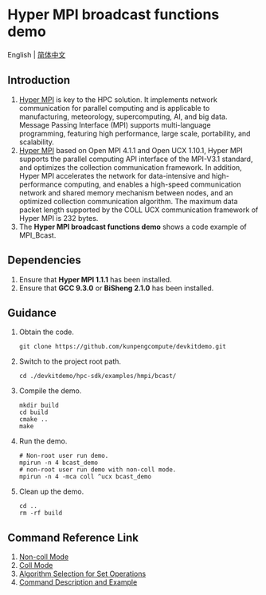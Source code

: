# **Hyper MPI broadcast functions demo**

English | [简体中文](README.md)

## Introduction

1. [Hyper MPI](https://www.hikunpeng.com/en/developer/hpc/hypermpi) is key to the HPC solution. It implements network
   communication for parallel computing and is applicable to manufacturing, meteorology, supercomputing, AI, and big
   data. Message Passing Interface (MPI) supports multi-language programming, featuring high performance, large scale,
   portability, and scalability.
2. [Hyper MPI](https://www.hikunpeng.com/en/developer/hpc/hypermpi) based on Open MPI 4.1.1 and Open UCX 1.10.1, Hyper
   MPI supports the parallel computing API interface of the MPI-V3.1 standard, and optimizes the collection
   communication framework. In addition, Hyper MPI accelerates the network for data-intensive and high-performance
   computing, and enables a high-speed communication network and shared memory mechanism between nodes, and an optimized
   collection communication algorithm. The maximum data packet length supported by the COLL UCX communication framework
   of Hyper MPI is 232 bytes.
3. The **Hyper MPI broadcast functions demo** shows a code example of MPI_Bcast.

## Dependencies

1. Ensure that **Hyper MPI 1.1.1** has been installed.
2. Ensure that **GCC 9.3.0** or **BiSheng 2.1.0** has been installed.

## Guidance

1. Obtain the code.

   ```shell
   git clone https://github.com/kunpengcompute/devkitdemo.git
   ```

2. Switch to the project root path.

   ```shell
   cd ./devkitdemo/hpc-sdk/examples/hmpi/bcast/
   ```

3. Compile the demo.

   ```shell
   mkdir build
   cd build
   cmake ..
   make
   ```

4. Run the demo.

   ```shell
   # Non-root user run demo.
   mpirun -n 4 bcast_demo
   # non-root user run demo with non-coll mode.
   mpirun -n 4 -mca coll ^ucx bcast_demo
   ```

5. Clean up the demo.

   ```shell
   cd ..
   rm -rf build
   ```

## Command Reference Link

1. [Non-coll Mode](https://support.huaweicloud.com/intl/en-us/usermanual-kunpenghpcs/userg_huaweimpi_0014.html)
2. [Coll Mode](https://support.huaweicloud.com/intl/en-us/usermanual-kunpenghpcs/userg_huaweimpi_0015.html)
3. [Algorithm Selection for Set Operations](https://support.huaweicloud.com/intl/en-us/usermanual-kunpenghpcs/userg_huaweimpi_0016.html)
4. [Command Description and Example](https://support.huaweicloud.com/intl/en-us/usermanual-kunpenghpcs/userg_huaweimpi_0031.html)